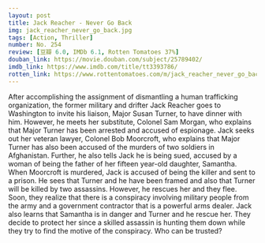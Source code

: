 ```yaml
---
layout: post 
title: Jack Reacher - Never Go Back
img: jack_reacher_never_go_back.jpg
tags: [Action, Thriller]
number: No. 254
review: [豆瓣 6.0, IMDb 6.1, Rotten Tomatoes 37%]
douban_link: https://movie.douban.com/subject/25789402/
imdb_link: https://www.imdb.com/title/tt3393786/
rotten_link: https://www.rottentomatoes.com/m/jack_reacher_never_go_back
---
```


After accomplishing the assignment of dismantling a human trafficking organization, the former military and drifter Jack Reacher goes to Washington to invite his liaison, Major Susan Turner, to have dinner with him. However, he meets her substitute, Colonel Sam Morgan, who explains that Major Turner has been arrested and accused of espionage. Jack seeks out her veteran lawyer, Colonel Bob Moorcroft, who explains that Major Turner has also been accused of the murders of two soldiers in Afghanistan. Further, he also tells Jack he is being sued, accused by a woman of being the father of her fifteen year-old daughter, Samantha. When Moorcroft is murdered, Jack is accused of being the killer and sent to a prison. He sees that Turner and he have been framed and also that Turner will be killed by two assassins. However, he rescues her and they flee. Soon, they realize that there is a conspiracy involving military people from the army and a government contractor that is a powerful arms dealer. Jack also learns that Samantha is in danger and Turner and he rescue her. They decide to protect her since a skilled assassin is hunting them down while they try to find the motive of the conspiracy. Who can be trusted?